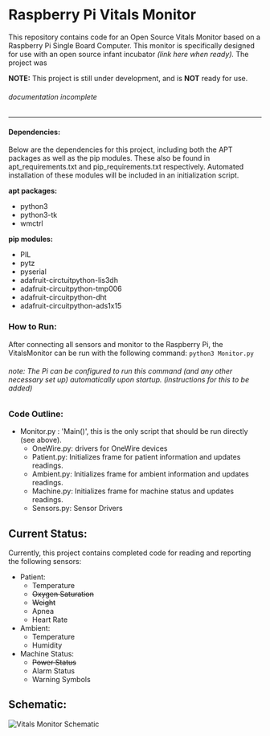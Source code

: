 # Raspberry Pi Vitals Monitor
This repository contains code for an Open Source Vitals Monitor based on a Raspberry Pi Single Board Computer.  This monitor is specifically designed for use with an open source infant incubator *(link here when ready).* The project was 

**NOTE:** This project is still under development, and is **NOT** ready for use.

###### documentation incomplete
---
#### Dependencies:
Below are the dependencies for this project, including both the APT packages as well as the pip modules. These also be found in apt_requirements.txt and pip_requirements.txt respectively. Automated installation of these modules will be included in an initialization script.

**apt packages:**
 - python3
 - python3-tk
 - wmctrl


**pip modules:**
- PIL
- pytz
- pyserial
- adafruit-circtuitpython-lis3dh
- adafruit-circuitpython-tmp006
- adafruit-circuitpython-dht
- adafruit-circuitpython-ads1x15

### How to Run:
After connecting all sensors and monitor to the Raspberry Pi, the VitalsMonitor can be run with the following command: `python3 Monitor.py`
###### note: The Pi can be configured to run this command (and any other necessary set up) automatically upon startup. (instructions for this to be added)

### Code Outline:
- Monitor.py : 'Main()', this is the only script that should be run directly (see above).
	- OneWire.py: drivers for OneWire devices
	- Patient.py: Initializes frame for patient information and updates readings.
	- Ambient.py: Initializes frame for ambient information and updates readings.
	- Machine.py: Initializes frame for machine status and updates readings.
	- Sensors.py: Sensor Drivers

## Current Status:
Currently, this project contains completed code for reading and reporting the following sensors:
- Patient:
	- Temperature
	- ~~Oxygen Saturation~~
	- ~~Weight~~
	- Apnea
	- Heart Rate
- Ambient:
	- Temperature
	- Humidity
- Machine Status:
	- ~~Power Status~~
	- Alarm Status
	- Warning Symbols
	
## Schematic:
![Vitals Monitor Schematic](docs/VitalsMonitorSchematic.png)
